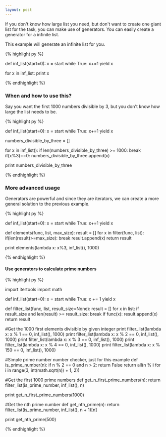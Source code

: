```yaml
---
layout: post
---
```


If you don't know how large list you need, but don't want to create one giant list for the task, you can make use of generators.
You can easily create a generator for a infinite list.

This example will generate an infinite list for you.

{% highlight py %}

def inf_list(start=0):
    x = start
    while True:
        x+=1
        yield x

for x in inf_list:
    print x

{% endhighlight %}


### When and how to use this?

Say you want the first 1000 numbers divisible by 3, but you don't know how large the list needs to be.

{% highlight py %}

def inf_list(start=0):
    x = start
    while True:
        x+=1
        yield x

numbers_divisible_by_three = []

for x in inf_list():
    if len(numbers_divisible_by_three) >= 1000:
        break
    if(x%3)==0:
        numbers_divisible_by_three.append(x)

print numbers_divisible_by_three

{% endhighlight %}


### More advanced usage

Generators are powerful and since they are iterators, we can create a more general solution to the previous example.

{% highlight py %}

def inf_list(start=0):
    x = start
    while True:
        x+=1
        yield x

def elements(func, list, max_size):
    result = []
    for x in filter(func, list):
        if(len(result)>=max_size):
            break
        result.append(x)
    return result

print elements(lambda x: x%3, inf_list(), 1000)

{% endhighlight %}

#### Use generators to calculate prime numbers


{% highlight py %}

import itertools
import math


def inf_list(start=0):
    x = start
    while True:
        x += 1
        yield x


def filter_list(func, list, result_size=None):
    result = []
    for x in list:
        if result_size and len(result) >= result_size:
            break
        if func(x):
            result.append(x)
    return result

#Get the 1000 first elements divisible by given integer
print filter_list(lambda x: x % 1 == 0, inf_list(), 1000)
print filter_list(lambda x: x % 2 == 0, inf_list(), 1000)
print filter_list(lambda x: x % 3 == 0, inf_list(), 1000)
print filter_list(lambda x: x % 4 == 0, inf_list(), 1000)
print filter_list(lambda x: x % 150 == 0, inf_list(), 1000)


#Simple prime number number checker, just for this example
def is_prime_number(n):
    if n % 2 == 0 and n > 2:
        return False
    return all(n % i for i in range(3, int(math.sqrt(n)) + 1, 2))


#Get the first 1000 prime numbers
def get_n_first_prime_numbers(n):
    return filter_list(is_prime_number, inf_list(), n)


print get_n_first_prime_numbers(1000)


#Get the nth prime number
def get_nth_prime(n):
    return filter_list(is_prime_number, inf_list(), n + 1)[n]


print get_nth_prime(500)

{% endhighlight %}

